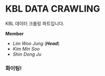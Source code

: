 # KBL DATA CRAWLING

KBL 데이터 크롤링 파트입니다.

**Member** 
- *Lim Woo Jung* (***Head***)
- *Kim Min Soo*
- *Shin Dong Ju*

### 화이팅!
